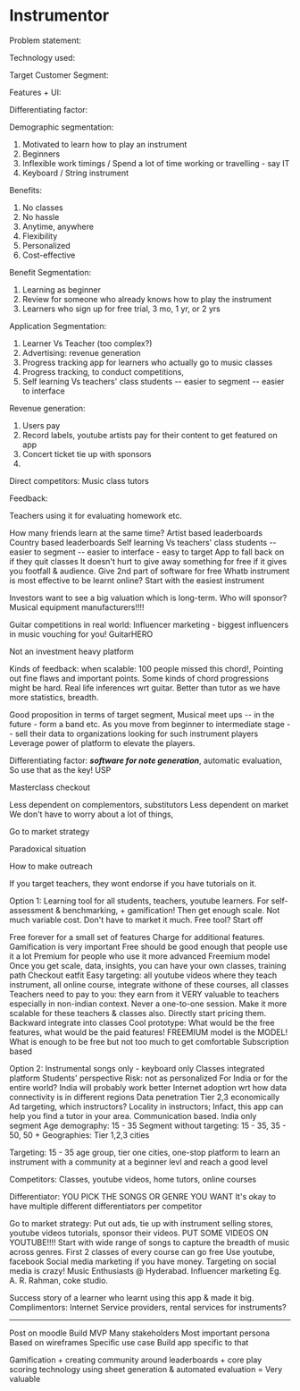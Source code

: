 # Instrumentor

Problem statement:

Technology used:

Target Customer Segment:

Features + UI:

Differentiating factor:



Demographic segmentation:
 1. Motivated to learn how to play an instrument
 2. Beginners
 3. Inflexible work timings / Spend a lot of time working or travelling - say IT
 4. Keyboard / String instrument

Benefits:
 1. No classes 
 2. No hassle
 3. Anytime, anywhere
 4. Flexibility
 5. Personalized
 6. Cost-effective 

Benefit Segmentation:
 1. Learning as beginner
 2. Review for someone who already knows how to play the instrument
 3. Learners who sign up for free trial, 3 mo, 1 yr, or 2 yrs

Application Segmentation:
 1. Learner Vs Teacher (too complex?)
 2. Advertising: revenue generation
 3. Progress tracking app for learners who actually go to music classes
 4. Progress tracking, to conduct competitions, 
 5. Self learning Vs teachers' class students -- easier to segment -- easier to interface

Revenue generation:
 1. Users pay 
 2. Record labels, youtube artists pay for their content to get featured on app
 3. Concert ticket tie up with sponsors
 4. 

Direct competitors: Music class tutors

Feedback:

Teachers using it for evaluating homework etc. 


How many friends learn at the same time?
Artist based leaderboards
Country based leaderboards
Self learning Vs teachers' class students -- easier to segment -- easier to interface - easy to target
App to fall back on if they quit classes
It doesn't hurt to give away something for free if it gives you footfall & audience. Give 2nd part of software for free
Whatb instrument is most effective to be learnt online? Start with the easiest instrument

Investors want to see a big valuation which is long-term. 
Who will sponsor? Musical equipment manufacturers!!!!

Guitar competitions in real world: Influencer marketing - biggest influencers in music vouching for you!
GuitarHERO

Not an investment heavy platform

Kinds of feedback: when scalable: 100 people missed this chord!, Pointing out fine flaws and important points. 
Some kinds of chord progressions might be hard. 
Real life inferences wrt guitar. Better than tutor as we have  more statistics, breadth. 

Good proposition in terms of target segment, 
Musical meet ups -- in the future - form a band etc.
As you move from beginner to intermediate stage -- sell their data to organizations looking for such instrument players
Leverage power of platform to elevate the players.

Differentiating factor: ***software for note generation***, automatic evaluation, 
So use that as the key! USP

Masterclass checkout

Less dependent on complementors, substitutors
Less dependent on market
We don't have to worry about a lot of things,

Go to market strategy

Paradoxical situation

How to make outreach

If you target teachers, they wont endorse if you have tutorials on it.

Option 1: Learning tool for all students, teachers, youtube learners. For self-assessment & benchmarking, + gamification! 
Then get enough scale. Not much variable cost. Don't have to market it much. Free tool? Start off

Free forever for a small set of features
Charge for additional features.
Gamification is very important
Free should be good enough that people use it a lot
Premium for people who use it more advanced
Freemium model
Once you get scale, data, insights, you can have your own classes, training path
Checkout eatfit
Easy targeting: all youtube videos where they teach instrument, all online course, integrate withone of these courses, all classes
Teachers need to pay to you: they earn from it
VERY valuable to teachers especially in non-indian context.
Never a one-to-one session.
Make it more scalable for these teachers & classes also. Directly start pricing them.
Backward integrate into classes 
Cool prototype: What would be the free features, what would be the paid features! FREEMIUM model is the MODEL!
What is enough to be free but not too much to get comfortable
Subscription based

Option 2: 
Instrumental songs only - keyboard only
Classes integrated platform
Students' perspective
Risk: not as personalized 
For India or for the entire world? India will probably work better
Internet adoption wrt how data connectivity is in different regions
Data penetration
Tier 2,3 economically
Ad targeting, which instructors? 
Locality in instructors; Infact, this app can help you find a tutor in your area. Communication based.
India only segment
Age demography: 15 - 35
Segment without targeting: 15 - 35, 35 - 50, 50 +
Geographies: Tier 1,2,3 cities

Targeting: 15 - 35 age group, tier one cities, one-stop platform to learn an instrument with a community at a beginner levl 
and reach a good level

Competitors: Classes, youtube videos, home tutors, online courses

Differentiator: YOU PICK THE SONGS OR GENRE YOU WANT
It's okay to have multiple different differentiators per competitor

Go to market strategy: Put out ads, tie up with instrument selling stores, youtube videos tutorials, sponsor their videos. 
PUT SOME VIDEOS ON YOUTUBE!!!! Start with wide range of songs to capture the breadth of music across genres. 
First 2 classes of every course can go free
Use youtube, facebook
Social media marketing if you have money.
Targeting on social media is crazy! 
Music Enthusiasts @ Hyderabad.
Influencer marketing Eg. A. R. Rahman, coke studio.

Success story of a learner who learnt using this app & made it big.
Complimentors: Internet Service providers, rental services for instruments?

--------------------------------------------
Post on moodle
Build MVP
Many stakeholders
Most important persona
Based on wireframes
Specific use case
Build app specific to that 


Gamification + creating community around leaderboards + core play scoring technology using sheet generation & automated evaluation 
= Very valuable
